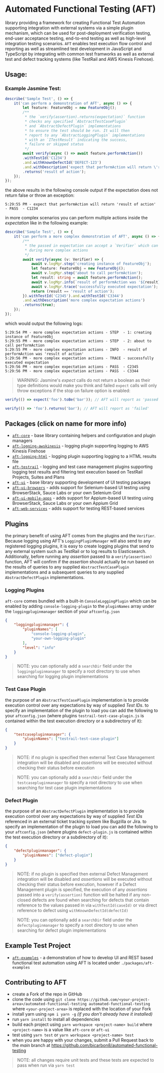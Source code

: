 # Automated Functional Testing (AFT)
library providing a framework for creating Functional Test Automation supporting integration with external systems via a simple plugin mechanism, which can be used for post-deployment verification testing, end-user acceptance testing, end-to-end testing as well as high-level integration testing scenarios. `AFT` enables test execution flow control and reporting as well as streamlined test development in JavaScript and TypeScript by integrating with common test framworks as well as external test and defect tracking systems (like TestRail and AWS Kinesis Firehose).

## Usage:
### Example Jasmine Test:
```typescript
describe('Sample Test', () => {
    it('can perform a demonstration of AFT', async () => {
        let feature: FeatureObj = new FeatureObj();
        /**
         * the `verify(assertion).returns(expectation)` function
         * checks any specified `AbstractTestCasePlugin`
         * and `AbstractDefectPlugin` implementations
         * to ensure the test should be run. It will then
         * report to any `AbstractLoggingPlugin` implementations
         * with an `ITestResult` indicating the success,
         * failure or skipped status
         */
        await verify(async () => await feature.performAction())
        .withTestId('C1234')
        .and.withKnownDefectId('DEFECT-123')
        .and.withDescription('expect that performAction will return \'result of action\'')
        .returns('result of action');
    });
});
```
the above results in the following console output if the expectation does not return false or throw an exception:
```
5:29:55 PM - expect that performAction will return 'result of action' - PASS  - C1234
```
in more complex scenarios you can perform multiple actions inside the _expectation_ like in the following example:
```typescript
describe('Sample Test', () => {
    it('can perform a more complex demonstration of AFT', async () => {
        /**
         * the passed in expectation can accept a `Verifier` which can be used
         * during more complex actions
         */
        await verify(async (v: Verifier) => {
            await v.logMgr.step('creating instance of FeatureObj');
            let feature: FeatureObj = new FeatureObj();
            await v.logMgr.step('about to call performAction');
            let result: string = await feature.performAction();
            await v.logMgr.info(`result of performAction was '${result}'`);
            await v.logMgr.trace('successfully executed expectation');
            return (result == 'result of action');
        }).withTestId('C2345').and.withTestId('C3344')
        .and.withDescription('more complex expectation actions')
        .returns(true);
    });
});
```
which would output the following logs:
```
5:29:54 PM - more complex expectation actions - STEP  - 1: creating instance of FeatureObj
5:29:55 PM - more complex expectation actions - STEP  - 2: about to call performAction
5:29:55 PM - more complex expectation actions - INFO  - result of performAction was 'result of action'
5:29:56 PM - more complex expectation actions - TRACE - successfully executed expectation
5:29:56 PM - more complex expectation actions - PASS  - C2345
5:29:56 PM - more complex expectation actions - PASS  - C3344
```
> WARNING: Jasmine's _expect_ calls do not return a boolean as their type definitions would make you think and failed `expect` calls will only throw exceptions if the stop on failure option is enabled: 
```typescript
verify(() => expect('foo').toBe('bar')); // AFT will report as 'passed'

verify(() => 'foo').returns('bar'); // AFT will report as 'failed'
```

## Packages (click on name for more info)
- [`aft-core`](./packages/aft-core/README.md) - base library containing helpers and configuration and plugin managers
- [`aft-logging-awskinesis`](./packages/aft-logging-awskinesis/README.md) - logging plugin supporting logging to AWS Kinesis Firehose
- [`aft-logging-html`](./packages/aft-logging-html/README.md) - logging plugin supporting logging to a HTML results file
- [`aft-testrail`](./packages/aft-testrail/README.md) - logging and test case management plugins supporting logging test results and filtering test execution based on TestRail Projects, Suites and Plans
- [`aft-ui`](./packages/aft-ui/README.md) - base library supporting development of UI testing packages
- [`aft-ui-browsers`](./packages/aft-ui-browsers/README.md) - adds support for Selenium-based UI testing using BrowserStack, Sauce Labs or your own Selenium Grid
- [`aft-ui-mobile-apps`](./packages/aft-ui-mobile-apps/README.md) - adds support for Appium-based UI testing using BrowserStack, Sauce Labs or your own Appium Grid
- [`aft-web-services`](./packages/aft-web-services/README.md) - adds support for testing REST-based services

## Plugins
the primary benefit of using AFT comes from the plugins and the `Verifier`. Because logging using AFT's `LoggingPluginManager` will also send to any registered logging plugins, it is easy to create logging plugins that send to any external system such as TestRail or to log results to Elasticsearch. Additionally, before running any _assertion_ passed to a `verify(assertion)` function, AFT will confirm if the _assertion_ should actually be run based on the results of queries to any supplied `AbstractTestCasePlugin` implementations and a subsequent queries to any supplied `AbstractDefectPlugin` implementations. 

### Logging Plugins
`aft-core` comes bundled with a built-in `ConsoleLoggingPlugin` which can be enabled by adding `console-logging-plugin` to the `pluginNames` array under the `loggingpluginmanager` section of your `aftconfig.json`
```json
{
    "loggingpluginmanager": {
        "pluginNames": [
            "console-logging-plugin",
            "your-own-logging-plugin"
        ],
        "level": "info"
    }
}
```
> NOTE: you can optionally add a `searchDir` field under the `loggingpluginmanager` to specify a root directory to use when searching for logging plugin implementations

### Test Case Plugin
the purpose of an `AbstractTestCasePlugin` implementation is to provide execution control over any expectations by way of supplied _Test IDs_. to specify an implementation of the plugin to load you can add the following to your `aftconfig.json` (where plugins `testrail-test-case-plugin.js` is contained within the test execution directory or a subdirectory of it):
```json
{
    "testcasepluginmanager": {
        "pluginNames": ["testrail-test-case-plugin"]
    }
}
```
> NOTE: if no plugin is specified then external Test Case Management integration will be disabled and _assertions_ will be executed without checking their status before execution

> NOTE: you can optionally add a `searchDir` field under the `testcasepluginmanager` to specify a root directory to use when searching for test case plugin implementations

### Defect Plugin
the purpose of an `AbstractDefectPlugin` implementation is to provide execution control over any expectations by way of supplied _Test IDs_ referenced in an external ticket tracking system like Bugzilla or Jira. to specify an implementation of the plugin to load you can add the following to your `aftconfig.json` (where plugins `defect-plugin.js` is contained within the test execution directory or a subdirectory of it):
```json
{
    "defectpluginmanager": {
        "pluginNames": ["defect-plugin"]
    }
}
```
> NOTE: if no plugin is specified then external Defect Management integration will be disabled and _assertions_ will be executed without checking their status before execution, however if a Defect Management plugin is specified, the execution of any _assertions_ passed into a `verify(assertion)` function will be halted if any non-closed defects are found when searching for defects that contain reference to the values passed in via `withTestId(caseId)` or via direct reference to defect using `withKnownDefectId(defectId)`

> NOTE: you can optionally add a `searchDir` field under the `defectpluginmanager` to specify a root directory to use when searching for defect plugin implementations

## Example Test Project
- [`aft-examples`](./packages/aft-examples/README.md) - a demonstration of how to develop UI and REST based functional test automation using AFT is located under `./packages/aft-examples`

## Contributing to AFT
- create a Fork of the repo in GitHub
- clone the code using `git clone https://github.com/<your-project-area>/automated-functional-testing automated-functional-testing` where `<your-project-area>` is replaced with the location of your Fork
- install yarn using `npm i yarn -g` _(if you don't already have it installed)_
- run `yarn install` to install all dependencies
- build each project using `yarn workspace <project-name> build` where `<project-name>` is a value like `aft-core` or `aft-ui`
- test using `yarn test` or `yarn workspace <project-name> test`
- when you are happy with your changes, submit a Pull Request back to the _main_ branch at https://github.com/bicarbon8/automated-functional-testing

> NOTE: all changes require unit tests and these tests are expected to pass when run via `yarn test`